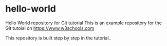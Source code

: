 # hello-world
Hello World repository for Git tutorial
This is an example repository for the Git tutoial on https://www.w3schools.com

This repository is built step by step in the tutorial..
